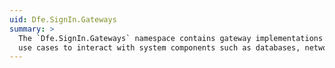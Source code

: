 ```yaml
---
uid: Dfe.SignIn.Gateways
summary: >
  The `Dfe.SignIn.Gateways` namespace contains gateway implementations allowing
  use cases to interact with system components such as databases, network requests, etc.
---
```

